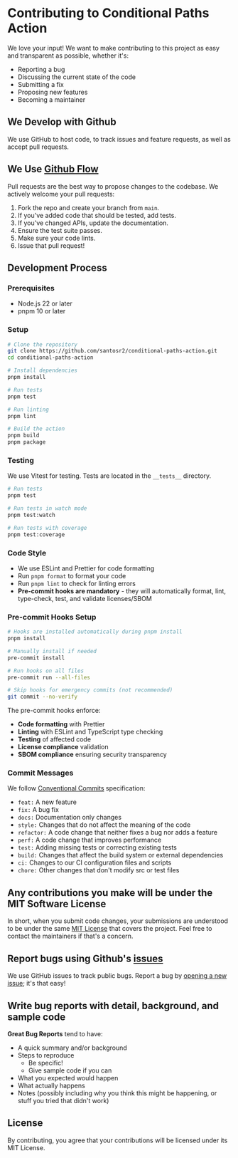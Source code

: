 # Contributing to Conditional Paths Action

We love your input! We want to make contributing to this project as easy and transparent as possible, whether it's:

- Reporting a bug
- Discussing the current state of the code
- Submitting a fix
- Proposing new features
- Becoming a maintainer

## We Develop with Github

We use GitHub to host code, to track issues and feature requests, as well as accept pull requests.

## We Use [Github Flow](https://guides.github.com/introduction/flow/index.html)

Pull requests are the best way to propose changes to the codebase. We actively welcome your pull requests:

1. Fork the repo and create your branch from `main`.
2. If you've added code that should be tested, add tests.
3. If you've changed APIs, update the documentation.
4. Ensure the test suite passes.
5. Make sure your code lints.
6. Issue that pull request!

## Development Process

### Prerequisites

- Node.js 22 or later
- pnpm 10 or later

### Setup

```bash
# Clone the repository
git clone https://github.com/santosr2/conditional-paths-action.git
cd conditional-paths-action

# Install dependencies
pnpm install

# Run tests
pnpm test

# Run linting
pnpm lint

# Build the action
pnpm build
pnpm package
```

### Testing

We use Vitest for testing. Tests are located in the `__tests__` directory.

```bash
# Run tests
pnpm test

# Run tests in watch mode
pnpm test:watch

# Run tests with coverage
pnpm test:coverage
```

### Code Style

- We use ESLint and Prettier for code formatting
- Run `pnpm format` to format your code
- Run `pnpm lint` to check for linting errors
- **Pre-commit hooks are mandatory** - they will automatically format, lint, type-check, test, and validate licenses/SBOM

### Pre-commit Hooks Setup

```bash
# Hooks are installed automatically during pnpm install
pnpm install

# Manually install if needed
pre-commit install

# Run hooks on all files
pre-commit run --all-files

# Skip hooks for emergency commits (not recommended)
git commit --no-verify
```

The pre-commit hooks enforce:
- **Code formatting** with Prettier
- **Linting** with ESLint and TypeScript type checking
- **Testing** of affected code
- **License compliance** validation
- **SBOM compliance** ensuring security transparency

### Commit Messages

We follow [Conventional Commits](https://www.conventionalcommits.org/) specification:

- `feat:` A new feature
- `fix:` A bug fix
- `docs:` Documentation only changes
- `style:` Changes that do not affect the meaning of the code
- `refactor:` A code change that neither fixes a bug nor adds a feature
- `perf:` A code change that improves performance
- `test:` Adding missing tests or correcting existing tests
- `build:` Changes that affect the build system or external dependencies
- `ci:` Changes to our CI configuration files and scripts
- `chore:` Other changes that don't modify src or test files

## Any contributions you make will be under the MIT Software License

In short, when you submit code changes, your submissions are understood to be under the same [MIT License](http://choosealicense.com/licenses/mit/) that covers the project. Feel free to contact the maintainers if that's a concern.

## Report bugs using Github's [issues](https://github.com/santosr2/conditional-paths-action/issues)

We use GitHub issues to track public bugs. Report a bug by [opening a new issue](https://github.com/santosr2/conditional-paths-action/issues/new); it's that easy!

## Write bug reports with detail, background, and sample code

**Great Bug Reports** tend to have:

- A quick summary and/or background
- Steps to reproduce
  - Be specific!
  - Give sample code if you can
- What you expected would happen
- What actually happens
- Notes (possibly including why you think this might be happening, or stuff you tried that didn't work)

## License

By contributing, you agree that your contributions will be licensed under its MIT License.
